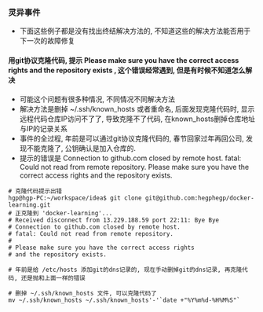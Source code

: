 ### 灵异事件
* 下面这些例子都是没有找出终结解决方法的, 不知道这些的解决方法能否用于下一次的故障修复

#### 用git协议克隆代码, 提示 Please make sure you have the correct access rights and the repository exists , 这个错误经常遇到, 但是有时候不知道怎么解决
* 可能这个问题有很多种情况, 不同情况不同解决方法
* 解决方法是删掉 ~/.ssh/known_hosts 或者重命名, 后面发现克隆代码时, 显示远程代码仓库IP访问不了了, 导致克隆不了代码, 在known_hosts删掉仓库地址与IP的记录关系
* 事件的全过程, 年前是可以通过git协议克隆代码的, 春节回家过年再回公司, 发现不能克隆了, 公钥确认是加入仓库的.
* 提示的错误是 Connection to github.com closed by remote host. fatal: Could not read from remote repository. Please make sure you have the correct access rights and the repository exists.

```
# 克隆代码提示出错
hgp@hgp-PC:~/workspace/idea$ git clone git@github.com:hegphegp/docker-learning.git
# 正克隆到 'docker-learning'...
# Received disconnect from 13.229.188.59 port 22:11: Bye Bye
# Connection to github.com closed by remote host.
# fatal: Could not read from remote repository.
# 
# Please make sure you have the correct access rights
# and the repository exists.

# 年前是给 /etc/hosts 添加git的dns记录的, 现在手动删掉git的dns记录, 再克隆代码, 还是抛和上面一样的错误

# 删掉 ~/.ssh/known_hosts 文件, 可以克隆代码了
mv ~/.ssh/known_hosts ~/.ssh/known_hosts'-'`date +"%Y%m%d-%H%M%S"`
```
